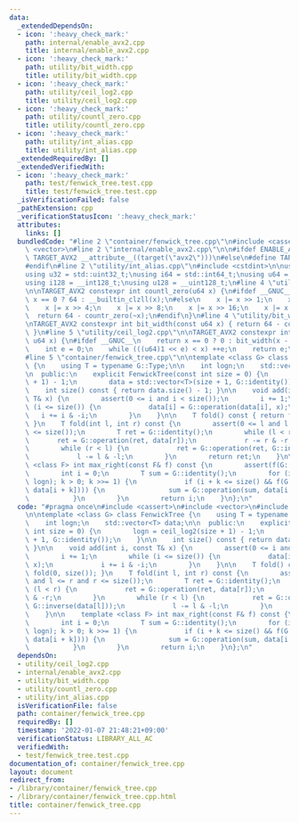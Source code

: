 ```yaml
---
data:
  _extendedDependsOn:
  - icon: ':heavy_check_mark:'
    path: internal/enable_avx2.cpp
    title: internal/enable_avx2.cpp
  - icon: ':heavy_check_mark:'
    path: utility/bit_width.cpp
    title: utility/bit_width.cpp
  - icon: ':heavy_check_mark:'
    path: utility/ceil_log2.cpp
    title: utility/ceil_log2.cpp
  - icon: ':heavy_check_mark:'
    path: utility/countl_zero.cpp
    title: utility/countl_zero.cpp
  - icon: ':heavy_check_mark:'
    path: utility/int_alias.cpp
    title: utility/int_alias.cpp
  _extendedRequiredBy: []
  _extendedVerifiedWith:
  - icon: ':heavy_check_mark:'
    path: test/fenwick_tree.test.cpp
    title: test/fenwick_tree.test.cpp
  _isVerificationFailed: false
  _pathExtension: cpp
  _verificationStatusIcon: ':heavy_check_mark:'
  attributes:
    links: []
  bundledCode: "#line 2 \"container/fenwick_tree.cpp\"\n#include <cassert>\n#include\
    \ <vector>\n#line 2 \"internal/enable_avx2.cpp\"\n\n#ifdef ENABLE_AVX2\n#define\
    \ TARGET_AVX2 __attribute__((target(\"avx2\")))\n#else\n#define TARGET_AVX2\n\
    #endif\n#line 2 \"utility/int_alias.cpp\"\n#include <cstdint>\n\nusing i32 = std::int32_t;\n\
    using u32 = std::uint32_t;\nusing i64 = std::int64_t;\nusing u64 = std::uint64_t;\n\
    using i128 = __int128_t;\nusing u128 = __uint128_t;\n#line 4 \"utility/countl_zero.cpp\"\
    \n\nTARGET_AVX2 constexpr int countl_zero(u64 x) {\n#ifdef __GNUC__\n    return\
    \ x == 0 ? 64 : __builtin_clzll(x);\n#else\n    x |= x >> 1;\n    x |= x >> 2;\n\
    \    x |= x >> 4;\n    x |= x >> 8;\n    x |= x >> 16;\n    x |= x >> 32;\n  \
    \  return 64 - countr_zero(~x);\n#endif\n}\n#line 4 \"utility/bit_width.cpp\"\n\
    \nTARGET_AVX2 constexpr int bit_width(const u64 x) { return 64 - countl_zero(x);\
    \ }\n#line 5 \"utility/ceil_log2.cpp\"\n\nTARGET_AVX2 constexpr int ceil_log2(const\
    \ u64 x) {\n#ifdef __GNUC__\n    return x == 0 ? 0 : bit_width(x - 1);\n#else\n\
    \    int e = 0;\n    while (((u64)1 << e) < x) ++e;\n    return e;\n#endif\n}\n\
    #line 5 \"container/fenwick_tree.cpp\"\n\ntemplate <class G> class FenwickTree\
    \ {\n    using T = typename G::Type;\n\n    int logn;\n    std::vector<T> data;\n\
    \n  public:\n    explicit FenwickTree(const int size = 0) {\n        logn = ceil_log2(size\
    \ + 1) - 1;\n        data = std::vector<T>(size + 1, G::identity());\n    }\n\n\
    \    int size() const { return data.size() - 1; }\n\n    void add(int i, const\
    \ T& x) {\n        assert(0 <= i and i < size());\n        i += 1;\n        while\
    \ (i <= size()) {\n            data[i] = G::operation(data[i], x);\n         \
    \   i += i & -i;\n        }\n    }\n\n    T fold() const { return fold(0, size());\
    \ }\n    T fold(int l, int r) const {\n        assert(0 <= l and l <= r and r\
    \ <= size());\n        T ret = G::identity();\n        while (l < r) {\n     \
    \       ret = G::operation(ret, data[r]);\n            r -= r & -r;\n        }\n\
    \        while (r < l) {\n            ret = G::operation(ret, G::inverse(data[l]));\n\
    \            l -= l & -l;\n        }\n        return ret;\n    }\n\n    template\
    \ <class F> int max_right(const F& f) const {\n        assert(f(G::identity()));\n\
    \        int i = 0;\n        T sum = G::identity();\n        for (int k = (1 <<\
    \ logn); k > 0; k >>= 1) {\n            if (i + k <= size() && f(G::operation(sum,\
    \ data[i + k]))) {\n                sum = G::operation(sum, data[i += k]);\n \
    \           }\n        }\n        return i;\n    }\n};\n"
  code: "#pragma once\n#include <cassert>\n#include <vector>\n#include \"../utility/ceil_log2.cpp\"\
    \n\ntemplate <class G> class FenwickTree {\n    using T = typename G::Type;\n\n\
    \    int logn;\n    std::vector<T> data;\n\n  public:\n    explicit FenwickTree(const\
    \ int size = 0) {\n        logn = ceil_log2(size + 1) - 1;\n        data = std::vector<T>(size\
    \ + 1, G::identity());\n    }\n\n    int size() const { return data.size() - 1;\
    \ }\n\n    void add(int i, const T& x) {\n        assert(0 <= i and i < size());\n\
    \        i += 1;\n        while (i <= size()) {\n            data[i] = G::operation(data[i],\
    \ x);\n            i += i & -i;\n        }\n    }\n\n    T fold() const { return\
    \ fold(0, size()); }\n    T fold(int l, int r) const {\n        assert(0 <= l\
    \ and l <= r and r <= size());\n        T ret = G::identity();\n        while\
    \ (l < r) {\n            ret = G::operation(ret, data[r]);\n            r -= r\
    \ & -r;\n        }\n        while (r < l) {\n            ret = G::operation(ret,\
    \ G::inverse(data[l]));\n            l -= l & -l;\n        }\n        return ret;\n\
    \    }\n\n    template <class F> int max_right(const F& f) const {\n        assert(f(G::identity()));\n\
    \        int i = 0;\n        T sum = G::identity();\n        for (int k = (1 <<\
    \ logn); k > 0; k >>= 1) {\n            if (i + k <= size() && f(G::operation(sum,\
    \ data[i + k]))) {\n                sum = G::operation(sum, data[i += k]);\n \
    \           }\n        }\n        return i;\n    }\n};\n"
  dependsOn:
  - utility/ceil_log2.cpp
  - internal/enable_avx2.cpp
  - utility/bit_width.cpp
  - utility/countl_zero.cpp
  - utility/int_alias.cpp
  isVerificationFile: false
  path: container/fenwick_tree.cpp
  requiredBy: []
  timestamp: '2022-01-07 21:48:21+09:00'
  verificationStatus: LIBRARY_ALL_AC
  verifiedWith:
  - test/fenwick_tree.test.cpp
documentation_of: container/fenwick_tree.cpp
layout: document
redirect_from:
- /library/container/fenwick_tree.cpp
- /library/container/fenwick_tree.cpp.html
title: container/fenwick_tree.cpp
---
```

